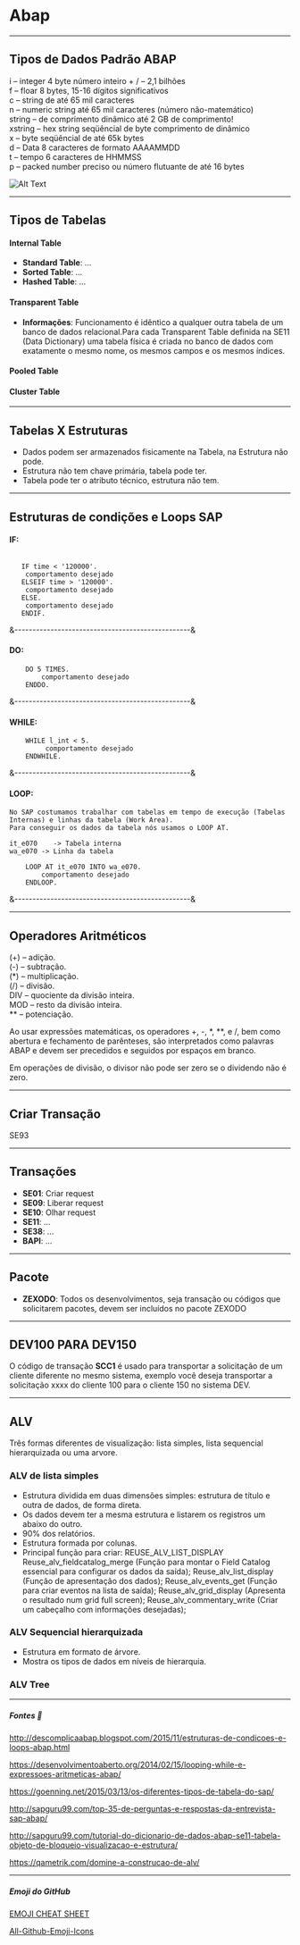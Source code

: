 # Abap
---
## Tipos de Dados Padrão ABAP

i –  integer 4 byte número inteiro + / – 2,1 bilhões<BR>
f –  floar 8 bytes, 15-16 dígitos significativos<BR>
c – string de até 65 mil caracteres<BR>
n – numeric string até 65 mil caracteres (número não-matemático)<BR>
string – de comprimento dinâmico até 2 GB de comprimento!<BR>
xstring –  hex string seqüêncial de byte comprimento de dinâmico<BR>
x –  byte seqüêncial de até 65k bytes<BR>
d –  Data 8 caracteres de formato AAAAMMDD<BR>
t –  tempo 6 caracteres de HHMMSS<BR>
p  – packed number preciso ou número flutuante de até 16 bytes<BR>
   
![Alt Text](https://github.com/danielasalomao/abap/blob/master/data-types.jpg)

---

## Tipos de Tabelas

#### Internal Table
* **Standard Table**: ...
* **Sorted Table**: ...
* **Hashed Table**: ...

#### Transparent Table 

* **Informações**: Funcionamento é idêntico a qualquer outra tabela de um banco de dados relacional.Para cada Transparent Table definida na SE11 (Data Dictionary) uma tabela física é criada no banco de dados com exatamente o mesmo nome, os mesmos campos e os mesmos índices.

#### Pooled Table
#### Cluster Table





---
## Tabelas X Estruturas

   - Dados podem ser armazenados fisicamente na Tabela, na Estrutura não pode.<br>
   - Estrutura não tem chave primária, tabela pode ter. <br>
   - Tabela pode ter o atributo técnico, estrutura não tem.


---

## Estruturas de condições e Loops SAP

#### IF: 

```abap

   IF time < '120000'.
    comportamento desejado
   ELSEIF time > '120000'.
    comportamento desejado
   ELSE.
    comportamento desejado
   ENDIF. 
```

&-------------------------------------------------&

#### DO:
```abap
    DO 5 TIMES.
        comportamento desejado
    ENDDO.    
```
&-------------------------------------------------&

#### WHILE:
```abap
    WHILE l_int < 5.
         comportamento desejado
    ENDWHILE.
```
&-------------------------------------------------&

#### LOOP:

    No SAP costumamos trabalhar com tabelas em tempo de execução (Tabelas Internas) e linhas da tabela (Work Area).
    Para conseguir os dados da tabela nós usamos o LOOP AT.

    it_e070    -> Tabela interna
    wa_e070 -> Linha da tabela
```abap
    LOOP AT it_e070 INTO wa_e070.
        comportamento desejado
    ENDLOOP.
```
&-------------------------------------------------&





---
## Operadores Aritméticos

(+) – adição.<br>
(-) – subtração.<br>
(*) – multiplicação.<br>
(/) – divisão.<br>
DIV – quociente da divisão inteira.<br>
MOD – resto da divisão inteira.<br>
** – potenciação.<br>

Ao usar expressões matemáticas, os operadores +, -, *, **, e /, bem como abertura e fechamento de parênteses, são interpretados como palavras ABAP e devem ser precedidos e seguidos por espaços em branco.<br>

Em operações de divisão, o divisor não pode ser zero se o dividendo não é zero.<br>


---

## Criar Transação

SE93



---

## Transações

* **SE01**: Criar request
* **SE09**: Liberar request
* **SE10**: Olhar request
* **SE11**: ...
* **SE38**: ...
* **BAPI**: ...



---

## Pacote

* **ZEXODO**: Todos os desenvolvimentos, seja transação ou códigos que solicitarem pacotes, devem ser incluídos no pacote ZEXODO






---

## DEV100 PARA DEV150

O código de transação **SCC1** é usado para transportar a solicitação de um cliente diferente no mesmo sistema, exemplo você deseja transportar a solicitação xxxx do cliente 100 para o cliente 150 no sistema DEV.



---

## ALV

Três formas diferentes de visualização: lista simples, lista sequencial hierarquizada ou uma arvore. 

### ALV de lista simples

 - Estrutura dividida em duas dimensões simples: estrutura de título e outra de dados, de forma direta. 
 - Os dados devem ter a mesma estrutura e listarem os registros um abaixo do outro.
 - 90% dos relatórios.
 - Estrutura formada por colunas.
 - Principal função para criar: REUSE_ALV_LIST_DISPLAY
 Reuse_alv_fieldcatalog_merge (Função para montar o Field Catalog essencial para configurar os dados da saída);
Reuse_alv_list_display (Função de apresentação dos dados);
Reuse_alv_events_get (Função para criar eventos na lista de saída);
Reuse_alv_grid_display (Apresenta o resultado num grid full screen);
Reuse_alv_commentary_write (Criar um cabeçalho com informações desejadas);

### ALV Sequencial hierarquizada

 - Estrutura em formato de árvore.
 - Mostra os tipos de dados em níveis de hierarquia.


### ALV Tree







---

##### Fontes :ledger:

http://descomplicaabap.blogspot.com/2015/11/estruturas-de-condicoes-e-loops-abap.html

https://desenvolvimentoaberto.org/2014/02/15/looping-while-e-expressoes-aritmeticas-abap/

https://goenning.net/2015/03/13/os-diferentes-tipos-de-tabela-do-sap/

http://sapguru99.com/top-35-de-perguntas-e-respostas-da-entrevista-sap-abap/

http://sapguru99.com/tutorial-do-dicionario-de-dados-abap-se11-tabela-objeto-de-bloqueio-visualizacao-e-estrutura/

https://qametrik.com/domine-a-construcao-de-alv/

---

##### Emoji do GitHub

[EMOJI CHEAT SHEET](https://www.webfx.com/tools/emoji-cheat-sheet/)

[All-Github-Emoji-Icons](https://github.com/scotch-io/All-Github-Emoji-Icons)
